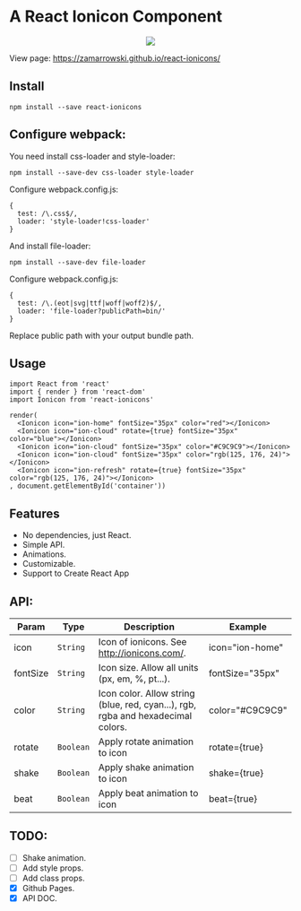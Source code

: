 # A React Ionicon Component
<p align="center">
  <img src="https://raw.githubusercontent.com/zamarrowski/react-ionicons/master/ionicons/ionicons-logo.png">
</p>

View page: https://zamarrowski.github.io/react-ionicons/

## Install
```
npm install --save react-ionicons
```

## Configure webpack:
You need install css-loader and style-loader:
```
npm install --save-dev css-loader style-loader
```
Configure webpack.config.js:
```
{
  test: /\.css$/,
  loader: 'style-loader!css-loader'
}
```
And install file-loader:
```
npm install --save-dev file-loader
```
Configure webpack.config.js:
```
{
  test: /\.(eot|svg|ttf|woff|woff2)$/,
  loader: 'file-loader?publicPath=bin/'
}
```
Replace public path with your output bundle path.

## Usage
```
import React from 'react'
import { render } from 'react-dom'
import Ionicon from 'react-ionicons'

render(
  <Ionicon icon="ion-home" fontSize="35px" color="red"></Ionicon>
  <Ionicon icon="ion-cloud" rotate={true} fontSize="35px" color="blue"></Ionicon>
  <Ionicon icon="ion-cloud" fontSize="35px" color="#C9C9C9"></Ionicon>
  <Ionicon icon="ion-cloud" fontSize="35px" color="rgb(125, 176, 24)"></Ionicon>
  <Ionicon icon="ion-refresh" rotate={true} fontSize="35px" color="rgb(125, 176, 24)"></Ionicon>
, document.getElementById('container'))
```

## Features

* No dependencies, just React.
* Simple API.
* Animations.
* Customizable.
* Support to Create React App

## API:

| Param | Type | Description | Example |
| --- | --- | --- | --- |
| icon | <code>String</code> | Icon of ionicons. See http://ionicons.com/. | icon="ion-home" |
| fontSize | <code>String</code> | Icon size. Allow all units (px, em, %, pt...). | fontSize="35px" |
| color | <code>String</code> | Icon color. Allow string (blue, red, cyan...), rgb, rgba and hexadecimal colors. | color="#C9C9C9" |
| rotate | <code>Boolean</code> | Apply rotate animation to icon | rotate={true} |
| shake | <code>Boolean</code> | Apply shake animation to icon | shake={true} |
| beat | <code>Boolean</code> | Apply beat animation to icon | beat={true} |

## TODO:
- [ ] Shake animation.
- [ ] Add style props.
- [ ] Add class props.
- [x] Github Pages.
- [x] API DOC.
